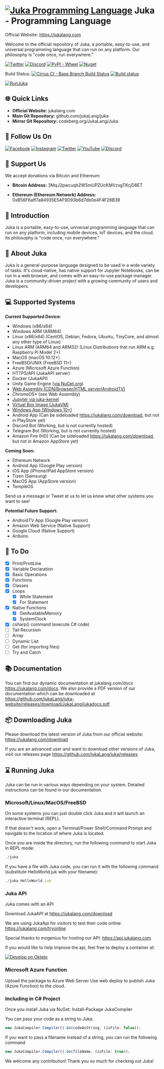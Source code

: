 # [![Juka Programming Language](https://user-images.githubusercontent.com/11934545/192074923-24c8cfb9-12fc-48c4-8faa-2bbc4c187d83.png)](https://jukalang.com) Juka - Programming Language

Official Website: <https://jukalang.com>

Welcome to the official repository of Juka, a portable, easy-to-use, and universal programming language that can run on any platform. Our philosophy is "code once, run everywhere."

[![Twitter](https://img.shields.io/twitter/follow/jukaLang.svg?style=social)](https://twitter.com/jukaLang)
[![Discord](https://img.shields.io/discord/975787212954275910)](https://discord.gg/MsKWsErzfp)
[![PyPI - Wheel](https://img.shields.io/pypi/wheel/juka-kernel)](https://pypi.org/project/juka-kernel/)
[![Nuget](https://img.shields.io/nuget/dt/JukaCompiler)](https://www.nuget.org/packages/JukaCompiler)

Build Status: [![Cirrus CI - Base Branch Build Status](https://img.shields.io/cirrus/github/jukaLang/Juka)](https://cirrus-ci.com/github/jukaLang/Juka)
[![Build status](https://ci.appveyor.com/api/projects/status/nmjmm04xhryx8p54?svg=true)](https://ci.appveyor.com/project/TheAndreiM/juka)

[![RunJuka](https://github.com/jukaLang/Juka/assets/11934545/fff8c2c3-e89a-4262-99c0-acc98d3ac6a2)](https://jukalang.com)


## 🌐 Quick Links

- **Official Website:** jukalang.com
- **Main Git Repository:** github.com/jukaLang/juka
- **Mirror Git Repository:** codeberg.org/JukaLang/Juka


## 📣 Follow Us On

[![Facebook](https://img.shields.io/badge/JukaLang-white?logo=Facebook)](https://www.facebook.com/jukaLang/)
[![Instagram](https://img.shields.io/badge/jukalanguage-white?logo=Instagram)](https://www.instagram.com/jukalanguage/)
[![Twitter](https://img.shields.io/badge/@jukaLang-white?logo=Twitter)](https://twitter.com/jukaLang/)
[![YouTube](https://img.shields.io/badge/@jukaLang-red?logo=YouTube)](https://www.youtube.com/@jukaLang)
[![Discord](https://img.shields.io/badge/jukaLang-white?logo=Discord)](https://discord.gg/MsKWsErzfp)

## 🤝 Support Us

We accept donations via Bitcoin and Ethereum:

- **Bitcoin Address:**
3MqJ2pwcuqh2W5mUPZUcKMVzxgTKcjD8ET

- **Ethereum (Ethereum Network) Address:**
0xB56F6aff7a84935E5AF9D93b6d7db0e4F4F26B39

## 💭 Introduction

Juka is a portable, easy-to-use, universal programming language that can run on any platform, including mobile devices, IoT devices, and the cloud. Its philosophy is "code once, run everywhere."

## 💭 About Juka

Juka is a general-purpose language designed to be used in a wide variety of tasks. It's cloud-native, has native support for Jupyter Notebooks, can be run in a web browser, and comes with an easy-to-use package manager. Juka is a community-driven project with a growing community of users and developers.

## 💻 Supported Systems

**Current Supported Device:**

- Windows (x86/x64)
- Windows ARM (ARM64)
- Linux (x86/x64) (CentOS, Debian, Fedora, Ubuntu, TinyCore, and almost any other type of Linux)
- Linux ARM (ARM64 and ARM32) (Linux Distributions that run ARM e.g. Raspberry Pi Model 2+)
- MacOS (macOS 10.12+)
- FreeBSD/UNIX (FreeBSD 11+)
- Azure (Microsoft Azure Function)
- HTTPS/API (JukaAPI server)
- Docker (JukaAPI)
- Unity Game Engine ([via NuGet.org](https://www.nuget.org/packages/JukaCompiler))
- [Web Assembly (CDN/Browser/HTML server/AndroidTV)](https://github.com/jukaLang/juka-webassembly)
- ChromeOS\* (see Web Assembly)
- [Jupyter via juka-kernel](https://github.com/jukaLang/juka-kernel)
- [Virtual Box Image (JukaVM)](https://github.com/jukaLang/jukaVM)
- [Windows App (Windows 10+)](https://github.com/jukaLang/JukaApp)
- Android App (Can be sideloaded <https://jukalang.com/download>, but not in PlayStore yet)
- Discord Bot  (Working, but is not currently hosted)
- Telegram Bot  (Working, but is not currently hosted)
- Amazon Fire (HD) (Can be sideloaded <https://jukalang.com/download>, but not in Amazon AppStore yet)

**Coming Soon:**

- Ethereum Network
- Android App (Google Play version)
- iOS App (iPhone/iPad AppStore version)
- Tizen (Samsung)
- MacOS App (AppStore version)
- TempleOS
 
Send us a message or Tweet at us to let us know what other systems you want to see!

**Potential Future Support:**

- AndroidTV App (Google Play version)
- Amazon Web Service (Native Support)
- Google Cloud (Native Support)
- Arduino

## 📜 To Do

- [x] Print/PrintLine
- [x] Variable Declaration
- [x] Basic Operations
- [x] Functions
- [x] Classes
- [x] Loops
  - [x] While Statement
  - [x] For Statement
- [x] Native Functions
  - [x] GetAvailableMemory
  - [x] SystemClock
- [x] csharp() command (execute C# code)
- [ ] Tail Recursion
- [ ] Array
- [ ] Dynamic List
- [ ] Get (for importing files)
- [ ] Try and Catch

## 📚 Documentation

You can find our dynamic documentation at jukalang.com/docs <https://jukalang.com/docs>. 
We also provide a PDF version of our documentation which can be downloaded at <https://github.com/jukaLang/juka-website/releases/download/JukaLang/jukadocs.pdf>

## 📦 Downloading Juka

Please download the latest version of Juka from our official website: <https://jukalang.com/download>

If you are an advanced user and want to download other versions of Juka, visit our releases page <https://github.com/jukaLang/juka/releases>


## ⌛ Running Juka

Juka can be run in various ways depending on your system. Detailed instructions can be found in our documentation.


### Microsoft/Linux/MacOS/FreeBSD

On some systems you can just double click Juka and it will launch an interactive terminal (REPL).

If that doesn't work, open a Terminal/Power Shell/Command Prompt and navigate to the location of where Juka is located.

Once you are inside the directory, run the following command to start Juka in REPL mode:

```jsx
./juka
```

If you have a file with Juka code, you can run it with the following command (substitute HelloWorld.juk with your filename):

```jsx
./juka HelloWorld.juk
```

### Juka API

Juka comes with an API

Download JukaAPI at <https://jukalang.com/download>

We are using JukaApi for visitors to test their code online: <https://jukalang.com/tryonline>

Special thanks to mogenius for hosting our API:
<https://api.jukalang.com>

If you would like to help improve the api, feel free to deploy a container at:

[![Develop on Okteto](https://okteto.com/develop-okteto.svg)](https://cloud.okteto.com/deploy?repository=https://github.com/jukalang/juka&branch=master)

### Microsoft Azure Function

Upload the package to Azure Web Server
Use web deploy to publish Juka (Azure Function) to the cloud.

### Including in C# Project

Once you install Juka via NuGet: Install-Package JukaCompiler

You can pass your code as a string to Juka:

```jsx
new JukaCompiler.Compiler().Go(codeAsString, (isFile: false));
```

If you want to pass a filename instead of a string, you can run the following command

```jsx
new JukaCompiler.Compiler().Go(fileName, (isFile: true));
```

We welcome any contribution! Thank you so much for checking out Juka!
